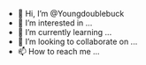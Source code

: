 - 👋 Hi, I’m @Youngdoublebuck
- 👀 I’m interested in ...
- 🌱 I’m currently learning ...
- 💞️ I’m looking to collaborate on ...
- 📫 How to reach me ...

<!---
Youngdoublebuck/Youngdoublebuck is a ✨ special ✨ repository because its `README.md` (this file) appears on your GitHub profile.
You can click the Preview link to take a look at your changes.
--->
